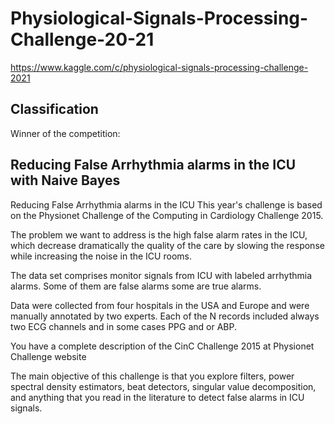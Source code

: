 # Physiological-Signals-Processing-Challenge-20-21

https://www.kaggle.com/c/physiological-signals-processing-challenge-2021

## Classification

Winner of the competition:



## Reducing False Arrhythmia alarms in the ICU with Naive Bayes

Reducing False Arrhythmia alarms in the ICU
This year's challenge is based on the Physionet Challenge of the Computing in Cardiology Challenge 2015.

The problem we want to address is the high false alarm rates in the ICU, which decrease dramatically the quality of the care by slowing the response while increasing the noise in the ICU rooms.

The data set comprises monitor signals from ICU with labeled arrhythmia alarms. Some of them are false alarms some are true alarms.

Data were collected from four hospitals in the USA and Europe and were manually annotated by two experts. Each of the N records included always two ECG channels and in some cases PPG and or ABP.

You have a complete description of the CinC Challenge 2015 at Physionet Challenge website

The main objective of this challenge is that you explore filters, power spectral density estimators, beat detectors, singular value decomposition, and anything that you read in the literature to detect false alarms in ICU signals.
